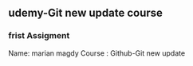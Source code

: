 ## udemy-Git new update course
### frist Assigment
Name: marian magdy
Course : Github-Git new update 
